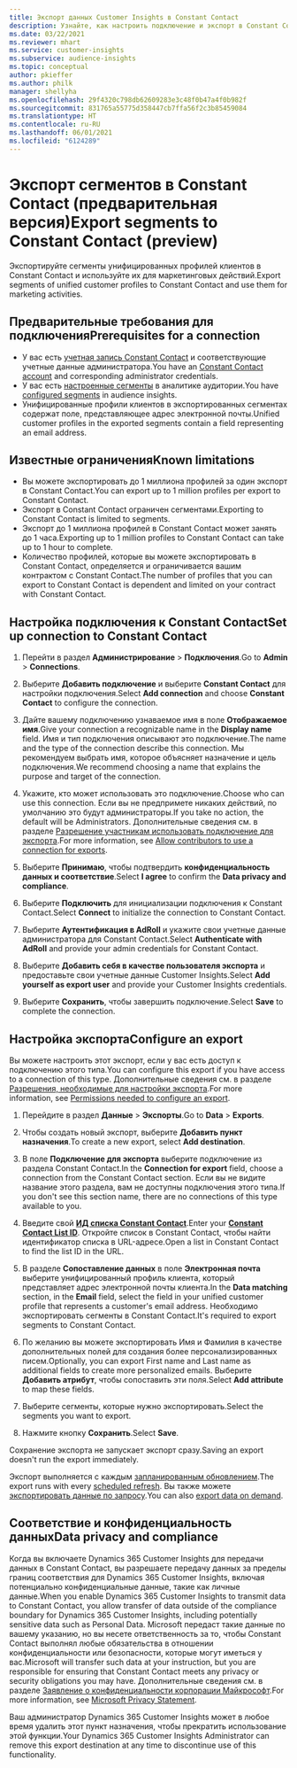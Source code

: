 ```yaml
---
title: Экспорт данных Customer Insights в Constant Contact
description: Узнайте, как настроить подключение и экспорт в Constant Contact.
ms.date: 03/22/2021
ms.reviewer: mhart
ms.service: customer-insights
ms.subservice: audience-insights
ms.topic: conceptual
author: pkieffer
ms.author: philk
manager: shellyha
ms.openlocfilehash: 29f4320c798db62609283e3c48f0b47a4f0b982f
ms.sourcegitcommit: 831765a55775d358447cb7ffa56f2c3b85459084
ms.translationtype: HT
ms.contentlocale: ru-RU
ms.lasthandoff: 06/01/2021
ms.locfileid: "6124289"
---
```

# <a name="export-segments-to-constant-contact-preview"></a><span data-ttu-id="67ca0-103">Экспорт сегментов в Constant Contact (предварительная версия)</span><span class="sxs-lookup"><span data-stu-id="67ca0-103">Export segments to Constant Contact (preview)</span></span>

<span data-ttu-id="67ca0-104">Экспортируйте сегменты унифицированных профилей клиентов в Constant Contact и используйте их для маркетинговых действий.</span><span class="sxs-lookup"><span data-stu-id="67ca0-104">Export segments of unified customer profiles to Constant Contact and use them for marketing activities.</span></span> 

## <a name="prerequisites-for-a-connection"></a><span data-ttu-id="67ca0-105">Предварительные требования для подключения</span><span class="sxs-lookup"><span data-stu-id="67ca0-105">Prerequisites for a connection</span></span>

-   <span data-ttu-id="67ca0-106">У вас есть [учетная запись Constant Contact](https://www.constantcontact.com/account-home) и соответствующие учетные данные администратора.</span><span class="sxs-lookup"><span data-stu-id="67ca0-106">You have an [Constant Contact account](https://www.constantcontact.com/account-home) and corresponding administrator credentials.</span></span>
-   <span data-ttu-id="67ca0-107">У вас есть [настроенные сегменты](segments.md) в аналитике аудитории.</span><span class="sxs-lookup"><span data-stu-id="67ca0-107">You have [configured segments](segments.md) in audience insights.</span></span>
-   <span data-ttu-id="67ca0-108">Унифицированные профили клиентов в экспортированных сегментах содержат поле, представляющее адрес электронной почты.</span><span class="sxs-lookup"><span data-stu-id="67ca0-108">Unified customer profiles in the exported segments contain a field representing an email address.</span></span>

## <a name="known-limitations"></a><span data-ttu-id="67ca0-109">Известные ограничения</span><span class="sxs-lookup"><span data-stu-id="67ca0-109">Known limitations</span></span>

- <span data-ttu-id="67ca0-110">Вы можете экспортировать до 1 миллиона профилей за один экспорт в Constant Contact.</span><span class="sxs-lookup"><span data-stu-id="67ca0-110">You can export up to 1 million profiles per export to Constant Contact.</span></span>
- <span data-ttu-id="67ca0-111">Экспорт в Constant Contact ограничен сегментами.</span><span class="sxs-lookup"><span data-stu-id="67ca0-111">Exporting to Constant Contact is limited to segments.</span></span>
- <span data-ttu-id="67ca0-112">Экспорт до 1 миллиона профилей в Constant Contact может занять до 1 часа.</span><span class="sxs-lookup"><span data-stu-id="67ca0-112">Exporting up to 1 million profiles to Constant Contact can take up to 1 hour to complete.</span></span> 
- <span data-ttu-id="67ca0-113">Количество профилей, которые вы можете экспортировать в Constant Contact, определяется и ограничивается вашим контрактом с Constant Contact.</span><span class="sxs-lookup"><span data-stu-id="67ca0-113">The number of profiles that you can export to Constant Contact is dependent and limited on your contract with Constant Contact.</span></span>

## <a name="set-up-connection-to-constant-contact"></a><span data-ttu-id="67ca0-114">Настройка подключения к Constant Contact</span><span class="sxs-lookup"><span data-stu-id="67ca0-114">Set up connection to Constant Contact</span></span>

1. <span data-ttu-id="67ca0-115">Перейти в раздел **Администрирование** > **Подключения**.</span><span class="sxs-lookup"><span data-stu-id="67ca0-115">Go to **Admin** > **Connections**.</span></span>

1. <span data-ttu-id="67ca0-116">Выберите **Добавить подключение** и выберите **Constant Contact** для настройки подключения.</span><span class="sxs-lookup"><span data-stu-id="67ca0-116">Select **Add connection** and choose **Constant Contact** to configure the connection.</span></span>

1. <span data-ttu-id="67ca0-117">Дайте вашему подключению узнаваемое имя в поле **Отображаемое имя**.</span><span class="sxs-lookup"><span data-stu-id="67ca0-117">Give your connection a recognizable name in the **Display name** field.</span></span> <span data-ttu-id="67ca0-118">Имя и тип подключения описывают это подключение.</span><span class="sxs-lookup"><span data-stu-id="67ca0-118">The name and the type of the connection describe this connection.</span></span> <span data-ttu-id="67ca0-119">Мы рекомендуем выбрать имя, которое объясняет назначение и цель подключения.</span><span class="sxs-lookup"><span data-stu-id="67ca0-119">We recommend choosing a name that explains the purpose and target of the connection.</span></span>

1. <span data-ttu-id="67ca0-120">Укажите, кто может использовать это подключение.</span><span class="sxs-lookup"><span data-stu-id="67ca0-120">Choose who can use this connection.</span></span> <span data-ttu-id="67ca0-121">Если вы не предпримете никаких действий, по умолчанию это будут администраторы.</span><span class="sxs-lookup"><span data-stu-id="67ca0-121">If you take no action, the default will be Administrators.</span></span> <span data-ttu-id="67ca0-122">Дополнительные сведения см. в разделе [Разрешение участникам использовать подключение для экспорта](connections.md#allow-contributors-to-use-a-connection-for-exports).</span><span class="sxs-lookup"><span data-stu-id="67ca0-122">For more information, see [Allow contributors to use a connection for exports](connections.md#allow-contributors-to-use-a-connection-for-exports).</span></span>

1. <span data-ttu-id="67ca0-123">Выберите **Принимаю**, чтобы подтвердить **конфиденциальность данных и соответствие**.</span><span class="sxs-lookup"><span data-stu-id="67ca0-123">Select **I agree** to confirm the **Data privacy and compliance**.</span></span>

1. <span data-ttu-id="67ca0-124">Выберите **Подключить** для инициализации подключения к Constant Contact.</span><span class="sxs-lookup"><span data-stu-id="67ca0-124">Select **Connect** to initialize the connection to Constant Contact.</span></span>

1. <span data-ttu-id="67ca0-125">Выберите **Аутентификация в AdRoll** и укажите свои учетные данные администратора для Constant Contact.</span><span class="sxs-lookup"><span data-stu-id="67ca0-125">Select **Authenticate with AdRoll** and provide your admin credentials for Constant Contact.</span></span> 

1. <span data-ttu-id="67ca0-126">Выберите **Добавить себя в качестве пользователя экспорта** и предоставьте свои учетные данные Customer Insights.</span><span class="sxs-lookup"><span data-stu-id="67ca0-126">Select **Add yourself as export user** and provide your Customer Insights credentials.</span></span>

1. <span data-ttu-id="67ca0-127">Выберите **Сохранить**, чтобы завершить подключение.</span><span class="sxs-lookup"><span data-stu-id="67ca0-127">Select **Save** to complete the connection.</span></span>

## <a name="configure-an-export"></a><span data-ttu-id="67ca0-128">Настройка экспорта</span><span class="sxs-lookup"><span data-stu-id="67ca0-128">Configure an export</span></span>

<span data-ttu-id="67ca0-129">Вы можете настроить этот экспорт, если у вас есть доступ к подключению этого типа.</span><span class="sxs-lookup"><span data-stu-id="67ca0-129">You can configure this export if you have access to a connection of this type.</span></span> <span data-ttu-id="67ca0-130">Дополнительные сведения см. в разделе [Разрешения, необходимые для настройки экспорта](export-destinations.md#set-up-a-new-export).</span><span class="sxs-lookup"><span data-stu-id="67ca0-130">For more information, see [Permissions needed to configure an export](export-destinations.md#set-up-a-new-export).</span></span>

1. <span data-ttu-id="67ca0-131">Перейдите в раздел **Данные** > **Экспорты**.</span><span class="sxs-lookup"><span data-stu-id="67ca0-131">Go to **Data** > **Exports**.</span></span>

1. <span data-ttu-id="67ca0-132">Чтобы создать новый экспорт, выберите **Добавить пункт назначения**.</span><span class="sxs-lookup"><span data-stu-id="67ca0-132">To create a new export, select **Add destination**.</span></span>

1. <span data-ttu-id="67ca0-133">В поле **Подключение для экспорта** выберите подключение из раздела Constant Contact.</span><span class="sxs-lookup"><span data-stu-id="67ca0-133">In the **Connection for export** field, choose a connection from the Constant Contact section.</span></span> <span data-ttu-id="67ca0-134">Если вы не видите название этого раздела, вам не доступны подключения этого типа.</span><span class="sxs-lookup"><span data-stu-id="67ca0-134">If you don't see this section name, there are no connections of this type available to you.</span></span>

1. <span data-ttu-id="67ca0-135">Введите свой [**ИД списка Constant Contact**](https://app.constantcontact.com/pages/contacts/ui#lists).</span><span class="sxs-lookup"><span data-stu-id="67ca0-135">Enter your [**Constant Contact List ID**](https://app.constantcontact.com/pages/contacts/ui#lists).</span></span> <span data-ttu-id="67ca0-136">Откройте список в Constant Contact, чтобы найти идентификатор списка в URL-адресе.</span><span class="sxs-lookup"><span data-stu-id="67ca0-136">Open a list in Constant Contact to find the list ID in the URL.</span></span>

1. <span data-ttu-id="67ca0-137">В разделе **Сопоставление данных** в поле **Электронная почта** выберите унифицированный профиль клиента, который представляет адрес электронной почты клиента.</span><span class="sxs-lookup"><span data-stu-id="67ca0-137">In the **Data matching** section, in the **Email** field, select the field in your unified customer profile that represents a customer's email address.</span></span> <span data-ttu-id="67ca0-138">Необходимо экспортировать сегменты в Constant Contact.</span><span class="sxs-lookup"><span data-stu-id="67ca0-138">It's required to export segments to Constant Contact.</span></span>

1. <span data-ttu-id="67ca0-139">По желанию вы можете экспортировать Имя и Фамилия в качестве дополнительных полей для создания более персонализированных писем.</span><span class="sxs-lookup"><span data-stu-id="67ca0-139">Optionally, you can export First name and Last name as additional fields to create more personalized emails.</span></span> <span data-ttu-id="67ca0-140">Выберите **Добавить атрибут**, чтобы сопоставить эти поля.</span><span class="sxs-lookup"><span data-stu-id="67ca0-140">Select **Add attribute** to map these fields.</span></span>

1. <span data-ttu-id="67ca0-141">Выберите сегменты, которые нужно экспортировать.</span><span class="sxs-lookup"><span data-stu-id="67ca0-141">Select the segments you want to export.</span></span>

1. <span data-ttu-id="67ca0-142">Нажмите кнопку **Сохранить**.</span><span class="sxs-lookup"><span data-stu-id="67ca0-142">Select **Save**.</span></span>

<span data-ttu-id="67ca0-143">Сохранение экспорта не запускает экспорт сразу.</span><span class="sxs-lookup"><span data-stu-id="67ca0-143">Saving an export doesn't run the export immediately.</span></span>

<span data-ttu-id="67ca0-144">Экспорт выполняется с каждым [запланированным обновлением](system.md#schedule-tab).</span><span class="sxs-lookup"><span data-stu-id="67ca0-144">The export runs with every [scheduled refresh](system.md#schedule-tab).</span></span> <span data-ttu-id="67ca0-145">Вы также можете [экспортировать данные по запросу](export-destinations.md#run-exports-on-demand).</span><span class="sxs-lookup"><span data-stu-id="67ca0-145">You can also [export data on demand](export-destinations.md#run-exports-on-demand).</span></span> 


## <a name="data-privacy-and-compliance"></a><span data-ttu-id="67ca0-146">Соответствие и конфиденциальность данных</span><span class="sxs-lookup"><span data-stu-id="67ca0-146">Data privacy and compliance</span></span>

<span data-ttu-id="67ca0-147">Когда вы включаете Dynamics 365 Customer Insights для передачи данных в Constant Contact, вы разрешаете передачу данных за пределы границ соответствия для Dynamics 365 Customer Insights, включая потенциально конфиденциальные данные, такие как личные данные.</span><span class="sxs-lookup"><span data-stu-id="67ca0-147">When you enable Dynamics 365 Customer Insights to transmit data to Constant Contact, you allow transfer of data outside of the compliance boundary for Dynamics 365 Customer Insights, including potentially sensitive data such as Personal Data.</span></span> <span data-ttu-id="67ca0-148">Microsoft передаст такие данные по вашему указанию, но вы несете ответственность за то, чтобы Constant Contact выполнял любые обязательства в отношении конфиденциальности или безопасности, которые могут иметься у вас.</span><span class="sxs-lookup"><span data-stu-id="67ca0-148">Microsoft will transfer such data at your instruction, but you are responsible for ensuring that Constant Contact meets any privacy or security obligations you may have.</span></span> <span data-ttu-id="67ca0-149">Дополнительные сведения см. в разделе [Заявление о конфиденциальности корпорации Майкрософт](https://go.microsoft.com/fwlink/?linkid=396732).</span><span class="sxs-lookup"><span data-stu-id="67ca0-149">For more information, see [Microsoft Privacy Statement](https://go.microsoft.com/fwlink/?linkid=396732).</span></span>

<span data-ttu-id="67ca0-150">Ваш администратор Dynamics 365 Customer Insights может в любое время удалить этот пункт назначения, чтобы прекратить использование этой функции.</span><span class="sxs-lookup"><span data-stu-id="67ca0-150">Your Dynamics 365 Customer Insights Administrator can remove this export destination at any time to discontinue use of this functionality.</span></span>

